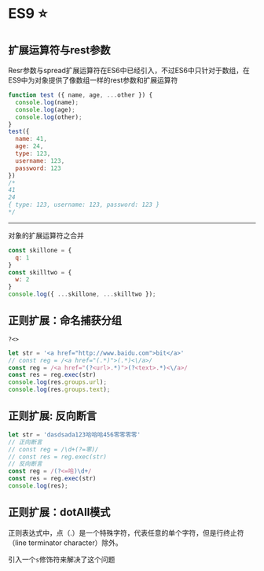 # ES9 :star:
## 扩展运算符与rest参数
Resr参数与spread扩展运算符在ES6中已经引入，不过ES6中只针对于数组，在ES9中为对象提供了像数组一样的rest参数和扩展运算符
```js
function test ({ name, age, ...other }) {
  console.log(name);
  console.log(age);
  console.log(other);
}
test({
  name: 41,
  age: 24,
  type: 123,
  username: 123,
  password: 123
})
/*
41
24
{ type: 123, username: 123, password: 123 }
*/
```
***
对象的扩展运算符之合并
```js
const skillone = {
  q: 1
}
const skilltwo = {
  w: 2
}
console.log({ ...skillone, ...skilltwo });
```
## 正则扩展：命名捕获分组
`?<>`
```js
let str = '<a href="http://www.baidu.com">bit</a>'
// const reg = /<a href="(.*)">(.*)<\/a>/
const reg = /<a href="(?<url>.*)">(?<text>.*)<\/a>/
const res = reg.exec(str)
console.log(res.groups.url);
console.log(res.groups.text);
```
## 正则扩展:  反向断言
```js
let str = 'dasdsada123哈哈哈456零零零零'
// 正向断言
// const reg = /\d+(?=零)/
// const res = reg.exec(str)
// 反向断言
const reg = /(?<=哈)\d+/
const res = reg.exec(str)
console.log(res);
```
## 正则扩展：dotAll模式
正则表达式中，点（.）是一个特殊字符，代表任意的单个字符，但是行终止符（line terminator character）除外。

引入一个`s`修饰符来解决了这个问题

